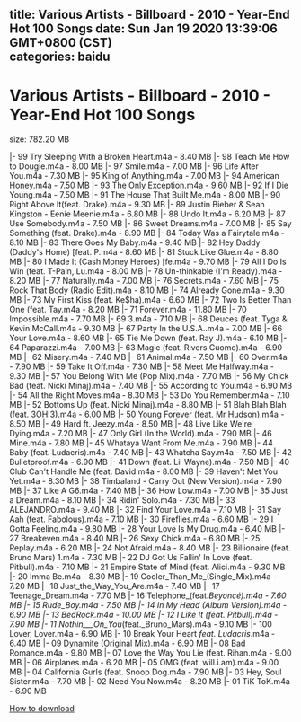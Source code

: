 
title: Various Artists - Billboard - 2010 - Year-End Hot 100 Songs
date: Sun Jan 19 2020 13:39:06 GMT+0800 (CST)    
categories: baidu
---

# Various Artists - Billboard - 2010 - Year-End Hot 100 Songs
size: 782.20 MB
 
 
|- 99 Try Sleeping With a Broken Heart.m4a - 8.40 MB
|- 98 Teach Me How to Dougie.m4a - 8.00 MB
|- 97 Smile.m4a - 7.00 MB
|- 96 Life After You.m4a - 7.30 MB
|- 95 King of Anything.m4a - 7.00 MB
|- 94 American Honey.m4a - 7.50 MB
|- 93 The Only Exception.m4a - 9.60 MB
|- 92 If I Die Young.m4a - 7.50 MB
|- 91 The House That Built Me.m4a - 8.00 MB
|- 90 Right Above It(feat. Drake).m4a - 9.30 MB
|- 89 Justin Bieber & Sean Kingston - Eenie Meenie.m4a - 6.80 MB
|- 88 Undo It.m4a - 6.20 MB
|- 87 Use Somebody.m4a - 7.50 MB
|- 86 Sweet Dreams.m4a - 7.00 MB
|- 85 Say Something (feat. Drake).m4a - 8.90 MB
|- 84 Today Was a Fairytale.m4a - 8.10 MB
|- 83 There Goes My Baby.m4a - 9.40 MB
|- 82 Hey Daddy (Daddy's Home) [feat. P.m4a - 8.60 MB
|- 81 Stuck Like Glue.m4a - 8.80 MB
|- 80 I Made It (Cash Money Heroes) [fe.m4a - 9.70 MB
|- 79 All I Do Is Win (feat. T-Pain, Lu.m4a - 8.00 MB
|- 78 Un-thinkable (I'm Ready).m4a - 8.20 MB
|- 77 Naturally.m4a - 7.00 MB
|- 76 Secrets.m4a - 7.60 MB
|- 75 Rock That Body (Radio Edit).m4a - 8.10 MB
|- 74 Already Gone.m4a - 9.30 MB
|- 73 My First Kiss (feat. Ke$ha).m4a - 6.60 MB
|- 72 Two Is Better Than One (feat. Tay.m4a - 8.20 MB
|- 71 Forever.m4a - 11.80 MB
|- 70 Impossible.m4a - 7.70 MB
|- 69 3.m4a - 7.10 MB
|- 68 Deuces (feat. Tyga & Kevin McCall.m4a - 9.30 MB
|- 67 Party In the U.S.A..m4a - 7.00 MB
|- 66 Your Love.m4a - 8.60 MB
|- 65 Tie Me Down (feat. Ray J).m4a - 6.10 MB
|- 64 Paparazzi.m4a - 7.00 MB
|- 63 Magic (feat. Rivers Cuomo).m4a - 6.90 MB
|- 62 Misery.m4a - 7.40 MB
|- 61 Animal.m4a - 7.50 MB
|- 60 Over.m4a - 7.90 MB
|- 59 Take It Off.m4a - 7.30 MB
|- 58 Meet Me Halfway.m4a - 9.30 MB
|- 57 You Belong With Me (Pop Mix).m4a - 7.70 MB
|- 56 My Chick Bad (feat. Nicki Minaj).m4a - 7.40 MB
|- 55 According to You.m4a - 6.90 MB
|- 54 All the Right Moves.m4a - 8.30 MB
|- 53 Do You Remember.m4a - 7.10 MB
|- 52 Bottoms Up (feat. Nicki Minaj).m4a - 8.80 MB
|- 51 Blah Blah Blah (feat. 3OH!3).m4a - 6.00 MB
|- 50 Young Forever (feat. Mr Hudson).m4a - 8.50 MB
|- 49 Hard ft. Jeezy.m4a - 8.50 MB
|- 48 Live Like We're Dying.m4a - 7.20 MB
|- 47 Only Girl (In the World).m4a - 7.90 MB
|- 46 Mine.m4a - 7.80 MB
|- 45 Whataya Want From Me.m4a - 7.90 MB
|- 44 Baby (feat. Ludacris).m4a - 7.40 MB
|- 43 Whatcha Say.m4a - 7.50 MB
|- 42 Bulletproof.m4a - 6.90 MB
|- 41 Down (feat. Lil Wayne).m4a - 7.50 MB
|- 40 Club Can't Handle Me (feat. David.m4a - 8.00 MB
|- 39 Haven't Met You Yet.m4a - 8.30 MB
|- 38 Timbaland - Carry Out (New Version).m4a - 7.90 MB
|- 37 Like A G6.m4a - 7.40 MB
|- 36 How Low.m4a - 7.00 MB
|- 35 Just a Dream.m4a - 8.10 MB
|- 34 Ridin' Solo.m4a - 7.30 MB
|- 33 ALEJANDRO.m4a - 9.40 MB
|- 32 Find Your Love.m4a - 7.10 MB
|- 31 Say Aah (feat. Fabolous).m4a - 7.10 MB
|- 30 Fireflies.m4a - 6.60 MB
|- 29 I Gotta Feeling.m4a - 9.80 MB
|- 28 Your Love Is My Drug.m4a - 6.40 MB
|- 27 Breakeven.m4a - 8.40 MB
|- 26 Sexy Chick.m4a - 6.80 MB
|- 25 Replay.m4a - 6.20 MB
|- 24 Not Afraid.m4a - 8.40 MB
|- 23 Billionaire (feat. Bruno Mars) 1.m4a - 7.30 MB
|- 22 DJ Got Us Fallin' In Love (feat. Pitbull).m4a - 7.10 MB
|- 21 Empire State of Mind (feat. Alici.m4a - 9.30 MB
|- 20 Imma Be.m4a - 8.30 MB
|- 19 Cooler_Than_Me_(Single_Mix).m4a - 7.20 MB
|- 18 Just_the_Way_You_Are.m4a - 7.40 MB
|- 17 Teenage_Dream.m4a - 7.70 MB
|- 16 Telephone_(feat._Beyoncé).m4a - 7.60 MB
|- 15 Rude_Boy.m4a - 7.50 MB
|- 14 In My Head (Album Version).m4a - 6.90 MB
|- 13 BedRock.m4a - 10.00 MB
|- 12 I Like It (feat. Pitbull).m4a - 7.90 MB
|- 11 Nothin___On_You_(feat._Bruno_Mars).m4a - 9.10 MB
|- 100 Lover, Lover.m4a - 6.90 MB
|- 10 Break Your Heart _feat. Ludacris_.m4a - 6.40 MB
|- 09 Dynamite (Original Mix).m4a - 6.90 MB
|- 08 Bad Romance.m4a - 9.80 MB
|- 07 Love the Way You Lie (feat. Rihan.m4a - 9.00 MB
|- 06 Airplanes.m4a - 6.20 MB
|- 05 OMG (feat. will.i.am).m4a - 9.00 MB
|- 04 California Gurls (feat. Snoop Dog.m4a - 7.90 MB
|- 03 Hey, Soul Sister.m4a - 7.70 MB
|- 02 Need You Now.m4a - 8.20 MB
|- 01 TiK ToK.m4a - 6.90 MB

[How to download](https://bpcam.bemobtrk.com/go/2ceec3aa-1ca2-46d6-b9ff-aaa5c184517c?jno=129)